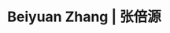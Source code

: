 ---
layout: page
title: Beiyuan Zhang | 张倍源
# redirect: https://yunhao-zou.github.io/
description: PhD,2025-Now
img: assets/img/students/zhangbeiyuan.jpg
importance: 10
category: Current
related_publications: true
---